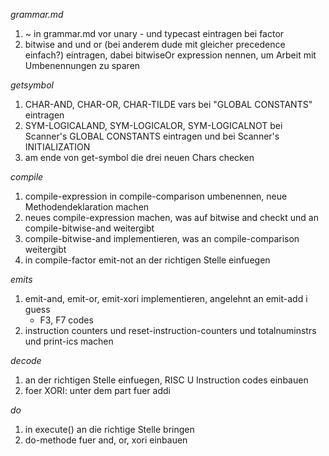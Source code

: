 _grammar.md_
1. ~ in grammar.md vor unary - und typecast eintragen bei factor
2. bitwise and und or (bei anderem dude mit gleicher precedence einfach?) eintragen, dabei bitwiseOr expression nennen, um Arbeit mit Umbenennungen zu sparen

_getsymbol_
1. CHAR-AND, CHAR-OR, CHAR-TILDE vars bei "GLOBAL CONSTANTS" eintragen
2. SYM-LOGICALAND, SYM-LOGICALOR, SYM-LOGICALNOT bei Scanner's GLOBAL CONSTANTS eintragen und bei Scanner's INITIALIZATION
3. am ende von get-symbol die drei neuen Chars checken

_compile_
1. compile-expression in compile-comparison umbenennen, neue Methodendeklaration machen
2. neues compile-expression machen, was auf bitwise and checkt und an compile-bitwise-and weitergibt
3. compile-bitwise-and implementieren, was an compile-comparison weitergibt
4. in compile-factor emit-not an der richtigen Stelle einfuegen

_emits_
1. emit-and, emit-or, emit-xori implementieren, angelehnt an emit-add i guess
    * F3, F7 codes 
2. instruction counters und reset-instruction-counters und totalnuminstrs und print-ics machen

_decode_
1. an der richtigen Stelle einfuegen, RISC U Instruction codes einbauen
2. foer XORI: unter dem part fuer addi

_do_
1. in execute() an die richtige Stelle bringen
2. do-methode fuer and, or, xori einbauen
